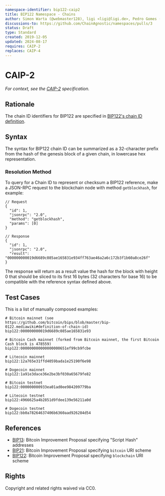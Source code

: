 ```yaml
---
namespace-identifier: bip122-caip2
title: BIP122 Namespace - Chains
author: Simon Warta (@webmaster128), ligi <ligi@ligi.de>, Pedro Gomes (@pedrouid), RareData (@RareData)
discussions-to: https://github.com/ChainAgnostic/namespaces/pulls/3
status: Draft
type: Standard
created: 2019-12-05
updated: 2024-08-17
requires: CAIP-2
replaces: CAIP-4
---
```


# CAIP-2

*For context, see the [CAIP-2][] specification.*

## Rationale

The chain ID identifiers for BIP122 are specified in [BIP122's chain ID
definition](https://github.com/bitcoin/bips/blob/master/bip-0122.mediawiki#definition-of-chain-id).

## Syntax

The syntax for BIP122 chain ID can be summarized as a 32-character prefix from
the hash of the genesis block of a given chain, in lowercase hex
representation.

### Resolution Method

To query for a Chain ID to represent or checksum a BIP122 reference, make a
JSON-RPC request to the blockchain node with method `getblockhash`, for example:

```jsonc
// Request
{
  "id": 1,
  "jsonrpc": "2.0",
  "method": "getblockhash",
  "params": [0]
}

// Response
{
  "id": 1,
  "jsonrpc": "2.0",
  "result": "000000000019d6689c085ae165831e934ff763ae46a2a6c172b3f1b60a8ce26f"
}
```

The response will return as a result value the hash for the block with height 0
that should be sliced to its first 16 bytes (32 characters for base 16) to be
compatible with the reference syntax defined above.

## Test Cases

This is a list of manually composed examples:

```
# Bitcoin mainnet (see https://github.com/bitcoin/bips/blob/master/bip-0122.mediawiki#definition-of-chain-id)
bip122:000000000019d6689c085ae165831e93

# Bitcoin Cash mainnet (forked from Bitcoin mainnet, the first Bitcoin Cash block is 478559)
bip122:000000000000000000651ef99cb9fcbe

# Litecoin mainnet
bip122:12a765e31ffd4059bada1e25190f6e98

# Dogecoin mainnet
bip122:1a91e3dace36e2be3bf030a65679fe82

# Bitcoin testnet
bip122:000000000933ea01ad0ee984209779ba

# Litecoin testnet
bip122:4966625a4b2851d9fdee139e56211a0d

# Dogecoin testnet
bip122:bb0a78264637406b6360aad926284d54
```

## References

- [BIP13][]: Bitcoin Improvement Proposal specifying "Script Hash" addresses
- [BIP21][]: Bitcoin Improvement Proposal specifying `bitcoin` URI scheme
- [BIP122][]: Bitcoin Improvement Proposal specifying `blockchain` URI scheme

[BIP13]: https://github.com/bitcoin/bips/blob/master/bip-0013.mediawiki
[BIP21]: https://github.com/bitcoin/bips/blob/master/bip-0021.mediawiki
[BIP122]: https://github.com/bitcoin/bips/blob/master/bip-0122.mediawiki
[CAIP-2]: https://github.com/ChainAgnostic/CAIPs/blob/master/CAIPs/caip-2.md
[CAIP-10]: https://github.com/ChainAgnostic/CAIPs/blob/master/CAIPs/caip-10.md
[CAIP-19]: https://github.com/ChainAgnostic/CAIPs/blob/master/CAIPs/caip-19.md
[CAIP-21]: https://github.com/ChainAgnostic/CAIPs/blob/master/CAIPs/caip-21.md
[CAIP-22]: https://github.com/ChainAgnostic/CAIPs/blob/master/CAIPs/caip-22.md

## Rights

Copyright and related rights waived via CC0.
